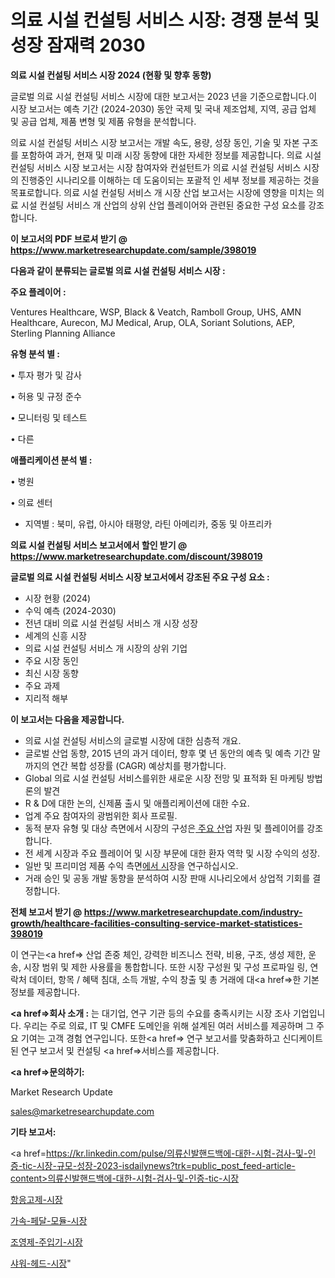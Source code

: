 # 의료 시설 컨설팅 서비스 시장: 경쟁 분석 및 성장 잠재력 2030

<strong>의료 시설 컨설팅 서비스 시장 2024 (현황 및 향후 동향)</strong>

글로벌 의료 시설 컨설팅 서비스 시장에 대한 보고서는 2023 년을 기준으로합니다.이 시장 보고서는 예측 기간 (2024-2030) 동안 국제 및 국내 제조업체, 지역, 공급 업체 및 공급 업체, 제품 변형 및 제품 유형을 분석합니다.

의료 시설 컨설팅 서비스 시장 보고서는 개발 속도, 용량, 성장 동인, 기술 및 자본 구조를 포함하여 과거, 현재 및 미래 시장 동향에 대한 자세한 정보를 제공합니다. 의료 시설 컨설팅 서비스 시장 보고서는 시장 참여자와 컨설턴트가 의료 시설 컨설팅 서비스 시장의 진행중인 시나리오를 이해하는 데 도움이되는 포괄적 인 세부 정보를 제공하는 것을 목표로합니다. 의료 시설 컨설팅 서비스 개 시장 산업 보고서는 시장에 영향을 미치는 의료 시설 컨설팅 서비스 개 산업의 상위 산업 플레이어와 관련된 중요한 구성 요소를 강조합니다.



<strong>이 보고서의 PDF 브로셔 받기 @ <a href=https://www.marketresearchupdate.com/sample/398019>https://www.marketresearchupdate.com/sample/398019</a></strong>



<strong>다음과 같이 분류되는 글로벌 의료 시설 컨설팅 서비스 시장 :</strong>



<strong>주요 플레이어 :</strong>

Ventures Healthcare, WSP, Black & Veatch, Ramboll Group, UHS, AMN Healthcare, Aurecon, MJ Medical, Arup, OLA, Soriant Solutions, AEP, Sterling Planning Alliance



<strong>유형 분석 별 :</strong>

• 투자 평가 및 감사

• 허용 및 규정 준수

• 모니터링 및 테스트

• 다른



<strong>애플리케이션 분석 별 :</strong>

• 병원

• 의료 센터

<ul>
  <li>지역별 : 북미, 유럽, 아시아 태평양, 라틴 아메리카, 중동 및 아프리카</li>
</ul>


<strong>의료 시설 컨설팅 서비스 보고서에서 할인 받기 @ <a href=https://www.marketresearchupdate.com/discount/398019>https://www.marketresearchupdate.com/discount/398019</a></strong>



<strong>글로벌 의료 시설 컨설팅 서비스 시장 보고서에서 강조된 주요 구성 요소 :</strong>
<ul>
  <li>시장 현황 (2024)</li>
  <li>수익 예측 (2024-2030)</li>
  <li>전년 대비 의료 시설 컨설팅 서비스 개 시장 성장</li>
  <li>세계의 신흥 시장</li>
  <li>의료 시설 컨설팅 서비스 개 시장의 상위 기업</li>
  <li>주요 시장 동인</li>
  <li>최신 시장 동향</li>
  <li>주요 과제</li>
  <li>지리적 해부</li>
</ul>


<strong>이 보고서는 다음을 제공합니다.</strong>
<ul>
  <li>의료 시설 컨설팅 서비스의 글로벌 시장에 대한 심층적 개요.</li>
  <li>글로벌 산업 동향, 2015 년의 과거 데이터, 향후 몇 년 동안의 예측 및 예측 기간 말까지의 연간 복합 성장률 (CAGR) 예상치를 평가합니다.</li>
  <li>Global 의료 시설 컨설팅 서비스를위한 새로운 시장 전망 및 표적화 된 마케팅 방법론의 발견</li>
  <li>R &amp; D에 대한 논의, 신제품 출시 및 애플리케이션에 대한 수요.</li>
  <li>업계 주요 참여자의 광범위한 회사 프로필.</li>
  <li>동적 분자 유형 및 대상 측면에서 시장의 구성은<a href=> 주요 산</a>업 자원 및 플레이어를 강조합니다.</li>
  <li>전 세계 시장과 주요 플레이어 및 시장 부문에 대한 환자 역학 및 시장 수익의 성장.</li>
  <li>일반 및 프리미엄 제품 수익 측면<a href=>에서 시</a>장을 연구하십시오.</li>
  <li>거래 승인 및 공동 개발 동향을 분석하여 시장 판매 시나리오에서 상업적 기회를 결정합니다.</li>
</ul>



<strong>전체 보고서 받기 @ <a href=https://www.marketresearchupdate.com/industry-growth/healthcare-facilities-consulting-service-market-statistices-398019>https://www.marketresearchupdate.com/industry-growth/healthcare-facilities-consulting-service-market-statistices-398019</a></strong>

이 연구는<a href=> 산업 존중</a> 체인, 강력한 비즈니스 전략, 비용, 구조, 생성 제한, 운송, 시장 범위 및 제한 사용률을 통합합니다. 또한 시장 구성원 및 구성 프로파일 링, 연락처 데이터, 항목 / 혜택 침대, 소득 개발, 수익 창출 및 총 거래에 대<a href=>한 기본 </a>정보를 제공합니다.



<strong><a href=>회사 소</a>개 :</strong>
는 대기업, 연구 기관 등의 수요를 충족시키는 시장 조사 기업입니다. 우리는 주로 의료, IT 및 CMFE 도메인을 위해 설계된 여러 서비스를 제공하며 그 주요 기여는 고객 경험 연구입니다. 또한<a href=> 연구 보</a>고서를 맞춤화하고 신디케이트 된 연구 보고서 및 컨설팅 <a href=>서비스</a>를 제공합니다.



<strong><a href=>문의하기:</a></strong>

Market Research Update

sales@marketresearchupdate.com



<strong>기타 보고서:</strong>

<a href=https://kr.linkedin.com/pulse/의류신발핸드백에-대한-시험-검사-및-인증-tic-시장-규모-성장-2023-isdailynews?trk=public_post_feed-article-content>의류신발핸드백에-대한-시험-검사-및-인증-tic-시장</a>

<a href=https://www.linkedin.com/pulse/항응고제-시장-진입-전략-및-위험-평가2029년-trendsetters-talk-360-analysis/>항응고제-시장</a>

<a href=https://www.linkedin.com/pulse/가속-페달-모듈-시장-동향-및-성장-전망-consumer-connection-compendium-ana-ywxmf/>가속-페달-모듈-시장</a>

<a href=https://www.linkedin.com/pulse/조영제-주입기-시장-진입-전략-및-위험-평가2029년-survey-savvy-insights-360-analysis-mhkff/>조영제-주입기-시장</a>

<a href=https://www.linkedin.com/pulse/샤워-헤드-시장-동향-및-성장-전망-market-matrix-musings-analysis-lub9c/>샤워-헤드-시장</a>"
